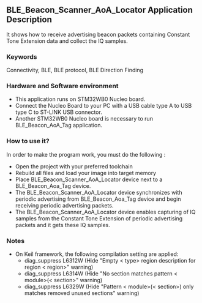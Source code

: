 ## __BLE_Beacon_Scanner_AoA_Locator Application Description__

It shows how to receive advertising beacon packets containing Constant Tone Extension data and collect the IQ samples.

### __Keywords__

Connectivity, BLE, BLE protocol, BLE Direction Finding

### __Hardware and Software environment__

  - This application runs on STM32WB0 Nucleo board.
  - Connect the Nucleo Board to your PC with a USB cable type A to USB type C to ST-LINK USB connector. 
  - Another STM32WB0 Nucleo board is necessary to run BLE_Beacon_AoA_Tag application.
    
### __How to use it?__

In order to make the program work, you must do the following :

 - Open the project with your preferred toolchain
 - Rebuild all files and load your image into target memory
 - Place BLE_Beacon_Scanner_AoA_Locator device next to a BLE_Beacon_Aoa_Tag device.
 - The BLE_Beacon_Scanner_AoA_Locator device synchronizes with periodic advertising from BLE_Beacon_Aoa_Tag device and begin receiving periodic advertising packets.
 - The BLE_Beacon_Scanner_AoA_Locator device enables capturing of IQ samples from the Constant Tone Extension of periodic advertising packets and it gets these IQ samples. 
  
### __Notes__
                                            
 - On Keil framework, the following compilation setting are applied:
   - diag_suppress L6312W          (Hide "Empty < type> region description for region < region>" warning)
   - diag_suppress L6314W          (Hide "No section matches pattern < module>(< section>" warning)
   - diag_suppress L6329W          (Hide "Pattern < module>(< section>) only matches removed unused sections" warning)
